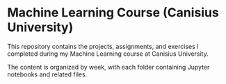 # Machine Learning Course (Canisius University)

This repository contains the projects, assignments, and exercises I completed during my Machine Learning course at Canisius University.  

The content is organized by week, with each folder containing Jupyter notebooks and related files.  
